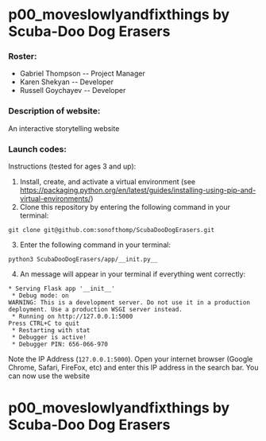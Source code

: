 # p00_moveslowlyandfixthings by Scuba-Doo Dog Erasers

### Roster:
 * Gabriel Thompson -- Project Manager
 * Karen Shekyan -- Developer
 * Russell Goychayev -- Developer

### Description of website:
An interactive storytelling website

### Launch codes:
Instructions (tested for ages 3 and up):
1) Install, create, and activate a virtual environment (see https://packaging.python.org/en/latest/guides/installing-using-pip-and-virtual-environments/)
2) Clone this repository by entering the following command in your terminal:
```
git clone git@github.com:sonofthomp/ScubaDooDogErasers.git
```

3) Enter the following command in your terminal:
```
python3 ScubaDooDogErasers/app/__init.py__
```

4) An message will appear in your terminal if everything went correctly:
```
* Serving Flask app '__init__'
 * Debug mode: on
WARNING: This is a development server. Do not use it in a production deployment. Use a production WSGI server instead.
 * Running on http://127.0.0.1:5000
Press CTRL+C to quit
 * Restarting with stat
 * Debugger is active!
 * Debugger PIN: 656-066-970
 ```
Note the IP Address (```127.0.0.1:5000```). Open your internet browser (Google Chrome, Safari, FireFox, etc) and enter this IP address in the search bar. You can now use the website

# p00_moveslowlyandfixthings by Scuba-Doo Dog Erasers
